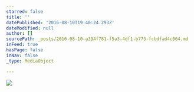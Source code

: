 ```yaml
---
starred: false
title: ''
datePublished: '2016-08-10T19:40:24.293Z'
dateModified: null
author: []
sourcePath: _posts/2016-08-10-a394f781-f5a3-4df1-b773-fcbdfad4c064.md
inFeed: true
hasPage: false
inNav: false
_type: MediaObject

---
```

![](https://the-grid-user-content.s3-us-west-2.amazonaws.com/073142a8-953b-46db-ab70-507066f553bd.jpg)